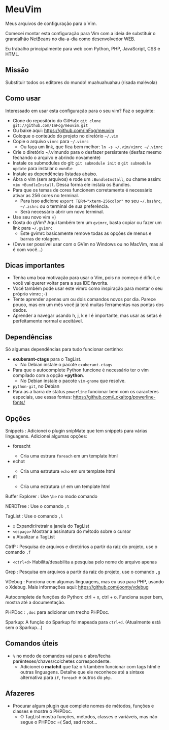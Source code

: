 MeuVim
======

Meus arquivos de configuração para o Vim.

Comecei montar esta configuração para Vim com a ideia de substituir o grandalhão NetBeans no dia-a-dia como desenvolvedor WEB.

Eu trabalho principalmente para web com Python, PHP, JavaScript, CSS e HTML.

Missão
------

Substituir todos os editores do mundo! muahuahuahau (risada malévola)

Como usar
---------

Interessado em usar esta configuração para o seu vim? Faz o seguinte:


 *  Clone do repositório do GitHub: `git clone git://github.com/InFog/meuvim.git`
   *  Ou baixe aqui: https://github.com/InFog/meuvim
 *  Coloque o conteúdo do projeto no diretório `~/.vim`
 *  Copie o arquivo `vimrc` para `~/.vimrc`
    * Ou faça um link, que fica bem melhor: `ln -s ~/.vim/vimrc ~/.vimrc`
 *  Crie o diretório ~/.vimundo para o desfazer persistente (desfaz mesmo fechando o arquivo e abrindo novamente)
 *  Instale os submodules do git: `git submodule init` e `git submodule update` para instalar o `vundle`
 *  Instale as dependências listadas abaixo.
 *  Abra o vim (sem arquivos) e rode um `:BundleInstall`, ou chame assim: `vim +BundleInstall`. Dessa forma ele instala os Bundles.
 *  Para que os temas de cores funcionem corretamente é necessário ativar as 256 cores no terminal.
    * Para isso adicione `export TERM="xterm-256color"` no seu `~/.bashrc`, `~/.zshrc` ou o terminal de sua preferência.
    * Será necessário abrir um novo terminal.
 *  Use seu novo vim =)
 *  Gosta do gVim? Aqui também tem um `gvimrc`, basta copiar ou fazer um link para `~/.gvimrc`
    * Este gvimrc basicamente remove todas as opções de menus e barras de rolagem.
 *  (Deve ser possível usar com o GVim no Windows ou no MacVim, mas aí é com você...)

Dicas importantes
-----------------

 *  Tenha uma boa motivação para usar o Vim, pois no começo é difícil, e você vai querer voltar para a sua IDE favorita.
 *  Você também pode usar este vimrc como inspiração para montar o seu próprio vimrc ;-)
 *  Tente aprender apenas um ou dois comandos novos por dia. Parece pouco, mas em um mês você já terá muitas ferramentas nas pontas dos dedos.
 *  Aprender a navegar usando h, j, k e l é importante, mas usar as setas é perfeitamente normal e aceitável.

Dependências
------------

Só algumas dependências para tudo funcionar certinho:

 *  **exuberant-ctags** para o TagList.
    * No Debian instale o pacote `exuberant-ctags`
 *  Para que o autocomplete Python funcione é necessário ter o vim compilado com a opção **+python**.
    *  No Debian instale o pacote `vim-gnome` que resolve.
 *  `python-git`, no Debian
 *  Para as a barra de status `powerline` funcionar bem com os caracteres especiais, use essas fontes: https://github.com/Lokaltog/powerline-fonts/

Opções
------

Snippets : Adicionei o plugin snipMate que tem snippets para várias linguagens. Adicionei algumas opções:

 * foreacht<tab>
   * Cria uma estrura `foreach` em um template html
 * echot<tab>
   * Cria uma estrutura `echo` em um template html
 * ift<tab>
   * Cria uma estrutura `if` em um template html

Buffer Explorer : Use `\be` no modo comando

NERDTree : Use o comando `,t`

TagList : Use o comando `,l`

 * `x` Expandir/retrair a janela do TagList
 * `<espaço>` Mostrar a assinatura do método sobre o cursor
 * `u` Atualizar a TagList

CtrlP : Pesquisa de arquivos e diretórios a partir da raiz do projeto, use o comando `,f`

 * `<ctrl+d>` Habilita/desabilita a pesquisa pelo nome do arquivo apenas

Grep : Pesquisa em arquivos a partir da raiz do projeto, use o comando `,g`

VDebug : Funciona com algumas linguagens, mas eu uso para PHP, usando o Xdebug. Mais informações aqui: https://github.com/joonty/vdebug

Autocomplete de funções do Python: ctrl + x, ctrl + o. Funciona super bem, mostra até a documentação.

PHPDoc : `,doc` para adicionar um trecho PHPDoc.

Sparkup: A função do Sparkup foi mapeada para `ctrl+d`. (Atualmente está sem o Sparkup...)

Comandos úteis
--------------

 * `%` no modo de comandos vai para o abre/fecha parênteses/chaves/colchetes correspondente.
   * Adicionei o **matchit** que faz o `%` também funcionar com tags html e outras linguagens.
     Detalhe que ele reconhece até a sintaxe alternativa para `if`, `foreach` e outros do `php`.

Afazeres
--------

 *  Procurar algum plugin que complete nomes de métodos, funções e classes e mostre o PHPDoc.
    *  O TagList mostra funções, métodos, classes e variáveis, mas não segue o PHPDoc =( Sad, sad robot...
